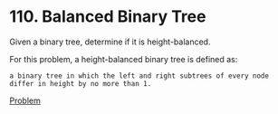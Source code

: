 # 110. Balanced Binary Tree

Given a binary tree, determine if it is height-balanced.

For this problem, a height-balanced binary tree is defined as:

```
a binary tree in which the left and right subtrees of every node differ in height by no more than 1.
```

[Problem](https://leetcode.com/problems/balanced-binary-tree/)